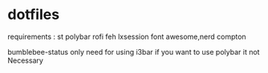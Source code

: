 # dotfiles
requirements : 
    st
    polybar
    rofi
    feh
    lxsession
    font awesome,nerd
    compton
  
  
 bumblebee-status only need for using i3bar if you want to use polybar it not Necessary
